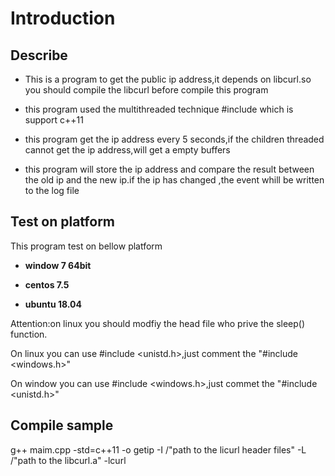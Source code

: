Introduction
=======
## Describe
* This is a program to get the public ip address,it depends on libcurl.so you should compile the libcurl before compile this program

* this  program used the multithreaded technique #include<thread> which is support c++11

* this program get the ip address every 5 seconds,if the  children threaded cannot get the ip address,will get a empty buffers

* this program will store the ip address and compare the result between the old ip and the new ip.if the ip has changed ,the event whill be written to the log file


## Test on platform
This program test on bellow platform

* **window 7 64bit**

* **centos 7.5**
* **ubuntu 18.04**

Attention:on linux you should modfiy the head file who prive the sleep() function.

On linux you can use #include <unistd.h>,just comment the "#include <windows.h>"

On window you can use #include <windows.h>,just commet the "#include <unistd.h>"

## Compile sample
g++ maim.cpp -std=c++11 -o getip -I /"path to the licurl header files" -L /"path to the libcurl.a" -lcurl
